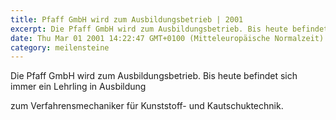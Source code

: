 ```yaml
---
title: Pfaff GmbH wird zum Ausbildungsbetrieb | 2001
excerpt: Die Pfaff GmbH wird zum Ausbildungsbetrieb. Bis heute befindet sich immer ein Lehrling in Ausbildung zum Verfahrensmechaniker für ­Kunststoff- und Kautschuktechnik.
date: Thu Mar 01 2001 14:22:47 GMT+0100 (Mitteleuropäische Normalzeit)
category: meilensteine
---
```


Die Pfaff GmbH wird zum Ausbildungsbetrieb. Bis heute befindet sich immer ein Lehrling in Ausbildung

<!--more-->

 zum Verfahrensmechaniker für ­Kunststoff- und Kautschuktechnik.
